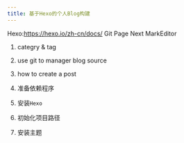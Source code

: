 ```yaml
---
title: 基于Hexo的个人Blog构建
---
```

Hexo:https://hexo.io/zh-cn/docs/
Git Page
Next
MarkEditor
1. categry & tag
2. use git to manager blog source
3. how to create a post

0. 准备依赖程序
1. 安装`Hexo`
2. 初始化项目路径
3. 安装主题